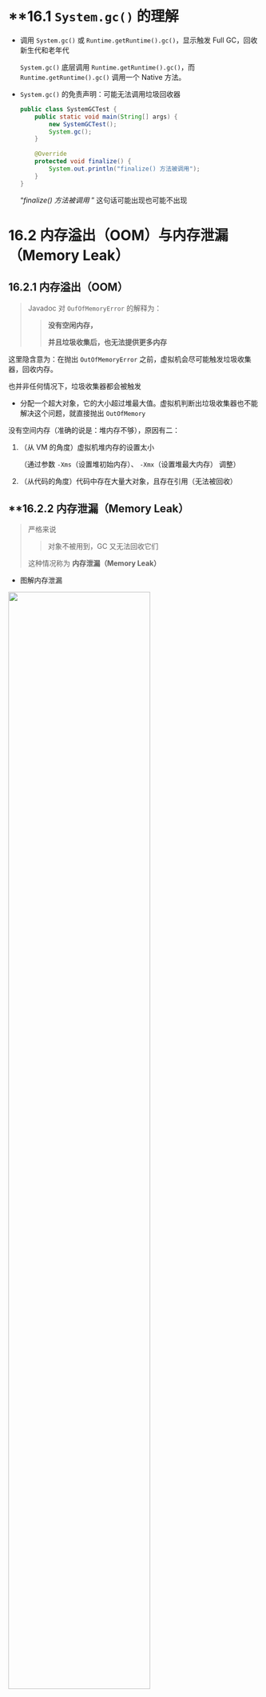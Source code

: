 # **16.1  `System.gc()` 的理解

- 调用 `System.gc()`  或  `Runtime.getRuntime().gc()`，显示触发 Full GC，回收新生代和老年代

  `System.gc()` 底层调用 `Runtime.getRuntime().gc()`，而  `Runtime.getRuntime().gc()` 调用一个 Native 方法。

- `System.gc()` 的免责声明：可能无法调用垃圾回收器

  ```java
  public class SystemGCTest {
      public static void main(String[] args) {
          new SystemGCTest();
          System.gc();
      }
      
      @Override
      protected void finalize() {
          System.out.println("finalize() 方法被调用");
      }
  }
  ```

  “*finalize() 方法被调用* ”  这句话可能出现也可能不出现

  

# 16.2  内存溢出（OOM）与内存泄漏（Memory Leak）

## 16.2.1  内存溢出（OOM）

> Javadoc 对 `OufOfMemoryError` 的解释为：
>
> > **没有空闲内存，**
> >
> > **并且垃圾收集后，也无法提供更多内存**

这里隐含意为：在抛出 `OutOfMemoryError` 之前，虚拟机会尽可能触发垃圾收集器，回收内存。



也并非任何情况下，垃圾收集器都会被触发

- 分配一个超大对象，它的大小超过堆最大值。虚拟机判断出垃圾收集器也不能解决这个问题，就直接抛出 `OutOfMemory`



没有空间内存（准确的说是：堆内存不够），原因有二：

1. （从 VM 的角度）虚拟机堆内存的设置太小

   （通过参数 `-Xms`（设置堆初始内存）、 `-Xmx`（设置堆最大内存） 调整）

2. （从代码的角度）代码中存在大量大对象，且存在引用（无法被回收）

## **16.2.2  内存泄漏（Memory Leak）

> 严格来说
>
> > 对象不被用到，GC 又无法回收它们
>
> 这种情况称为 **内存泄漏（Memory Leak）**



- 图解内存泄漏

<img src="E:\mdFiles\JVM\尚硅谷-JVM视频学习笔记\picture\chapter16-1.png" width="75%">



- 举例

  1. 单例模式

     单例的生命周期与应用程序一样长。如果单例持有外部对象的引用，那么这个外部对象不会被回收，导致内存泄漏

  2. 提供 `close` 的资源未关闭

     数据库连接（`dataSource.getConnection()`），网络连接（`Socket`）与 `io` 连接



# 16.3  STW（Stop The World）

> Stop—The— World 是指 GC 过程中，应用程序的停顿（整个应用程序线程暂停，无任何响应）。

- 可达性分析算法中枚举根节点（GC Roots）会导致 STW
  - 分析作用必须在一个确保一致性的快照中进行
- 所有 GC 都会发生 STW
- STW 是虚拟机在 *后台自动发起和自动完成* 的。在用户不可见的情况下，停掉用户线程
- 开发中尽量不用 `System.gc()`



# 16.4  垃圾回收的并行与并发

- 并发（concurrent）

  同一时间段内，多个程序在一个处理器上交替执行

- 并行（parallel）

  同一时间点上，多个程序在多个处理器上同时执行

  - 决定并行的是 CPU 的核心数，而非 CPU 的个数

    一个多核 CPU 也可并行



# 16.5  安全点与安全区域



# **16.6  再谈引用

> 有一类特殊的对象：
>
> > 内存空间足够时，对象保留在内存中；
> >
> > 垃圾收集后，内存空间仍不足，就抛弃这些对象



JDK1.2 后，Java 扩充引用的概念，将引用分为：

- 强引用（Strong Reference）
- 软引用（Soft Reference）
- 弱引用（Weak Reference）
- 虚引用（Phantom Reference）

*引用强度依次递减（强 —> 软 —> 弱 —> 虚）*



除强引用外，其它 3 种都能在 `java.lang.ref` 包下找到，可以直接使用。



## 16.6.1  初谈 4 种引用

- 强引用（Strong Reference）

  - 程序中普遍存在的引用赋值，即：`A a = new A()`

  - （“死” 也不回收）只要强引用关系存在，垃圾收集器永不回收被引用对象

- 软引用（Soft Reference）

  - 要发生溢出前，回收这些对象。

    回收后仍没有足够的内存，抛出内存溢出异常

- 弱引用（Weak Reference）

  - 只要垃圾回收，就回收这些对象

- 虚引用（Phantom Reference）

  - 为一个对象设置虚引用的唯一目的：

    在这个对象被回收时接受一个系统通知

  - 一个对象是否有虚引用，不会对它的生存时间有任何影响；

    也无法通过虚引用获取对象实例。



## 16.6.2  再谈：强引用（不回收）

`A a = new A()`



## 16.6.3  再谈：软引用（内存不足即回收）

软引用通常实现内存敏感的缓存。



> 内存空间充足，不回收软引用
>
> 内存空间不足，回收软引用



### 16.6.3.1  软引用的实现

```java.lang.ref.SoftReference` 类实现软引用

```java
A a = new A(); // 创建强引用
SoftReference<A> sf = new SoftReference<>(a); // 创建软引用
a = null; // 销毁强引用

// 或者
SoftReference<A> sf = new SoftReference<>(new A()); // 创建软引用
```



## 16.6.4  再谈：弱引用（发现即回收）

```java
WeakReference<A> wf = new WeakReference<>(new A()); // 创建软引用
```



## 16.6.5  再谈：虚引用（对象回收跟踪）





16.6.6  再谈：终结器引用